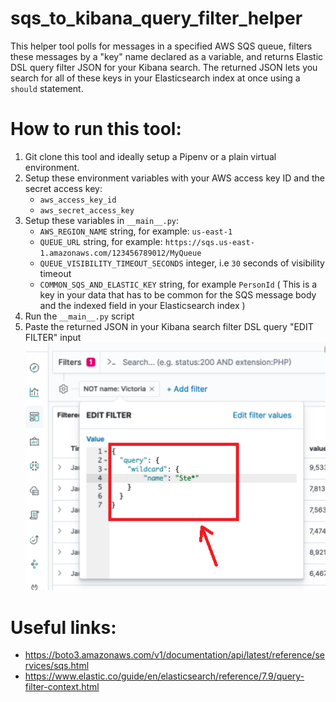 # sqs_to_kibana_query_filter_helper
This helper tool polls for messages in a specified AWS SQS queue, filters these messages by a "key" name declared as a variable, and returns Elastic DSL query filter JSON for your Kibana search. The returned JSON lets you search for all of these keys in your Elasticsearch index at once using a `should` statement.

# How to run this tool:
1) Git clone this tool and ideally setup a Pipenv or a plain virtual environment.
2) Setup these environment variables with your AWS access key ID and the secret access key:
    - `aws_access_key_id`
    - `aws_secret_access_key`
3) Setup these variables in `__main__.py`:
    - `AWS_REGION_NAME` string, for example: `us-east-1`
    - `QUEUE_URL` string, for example: `https://sqs.us-east-1.amazonaws.com/123456789012/MyQueue`
    - `QUEUE_VISIBILITY_TIMEOUT_SECONDS` integer, i.e `30` seconds of visibility timeout
    - `COMMON_SQS_AND_ELASTIC_KEY` string, for example `PersonId` ( This is a key in your data that has to be common for the SQS message body and the indexed field in your Elasticsearch index )
4) Run the `__main__.py` script
5) Paste the returned JSON in your Kibana search filter DSL query "EDIT FILTER" input  ![](/docs/img/DSL_query_filter.PNG)

# Useful links:
- https://boto3.amazonaws.com/v1/documentation/api/latest/reference/services/sqs.html
- https://www.elastic.co/guide/en/elasticsearch/reference/7.9/query-filter-context.html
